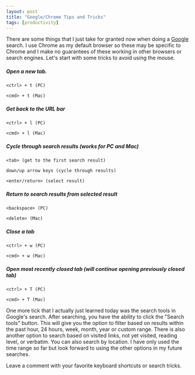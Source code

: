 ```yaml
---
layout: post
title: "Google/Chrome Tips and Tricks"
tags: [productivity]
---
```


There are some things that I just take for granted now when doing a
[Google](http://google.com) search. I use Chrome as my default browser so these
may be specific to Chrome and I make no guarantees of these working in other
browsers or search engines. Let's start with some tricks to avoid using the mouse.

##### Open a new tab.

  `<ctrl> + t (PC)`

  `<cmd> + t (Mac)`

##### Get back to the URL bar

  `<ctrl> + l (PC)`

  `<cmd> + l (Mac)`

##### Cycle through search results (works for PC and Mac)

  `<tab> (get to the first search result)`

  `down/up arrow keys (cycle through results)`

  `<enter/return> (select result)`

##### Return to search results from selected result

  `<backspace> (PC)`

  `<delete> (Mac)`

##### Close a tab

  `<ctrl> + w (PC)`

  `<cmd> + w (Mac)`

##### Open most recently closed tab (will continue opening previously closed tab)

  `<ctrl> + T (PC)`

  `<cmd> + T (Mac)`

One more tick that I actually just learned today was the search tools in Google's
search. After searching, you have the ability to click the "Search tools"
button. This will give you the option to filter based on results within the
past hour, 24 hours, week, month, year or custom range. There is also another
option to search based on visited links, not yet visited, reading level, or
verbatim. You can also search by location. I have only used the time range so
far but look forward to using the other options in my future searches.

Leave a comment with your favorite keyboard shortcuts or search tricks.
